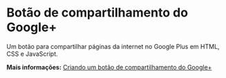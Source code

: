 # Botão de compartilhamento do Google+
Um botão para compartilhar páginas da internet no Google Plus em HTML, CSS e JavaScript.

**Mais informações:** [Criando um botão de compartilhamento do Google+](https://www.blogcyberini.com/2018/05/botao-para-compartilhamento-de-conteudo-google-plus.html)
